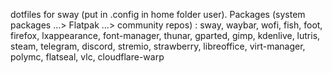 dotfiles for sway (put in .config in home folder user). Packages (system packages ...> Flatpak ...> community repos) : 
sway, waybar, wofi, fish, foot, firefox, lxappearance, font-manager, thunar, gparted, gimp, kdenlive, lutris, steam, telegram, discord, stremio, strawberry, libreoffice, virt-manager, polymc, flatseal, vlc, cloudflare-warp
